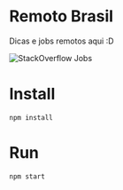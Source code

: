 # Remoto Brasil

Dicas e jobs remotos aqui :D

![StackOverflow Jobs](http://g.recordit.co/fsRjXHEkNu.gif)

# Install
```
npm install
```

# Run
```
npm start
```
